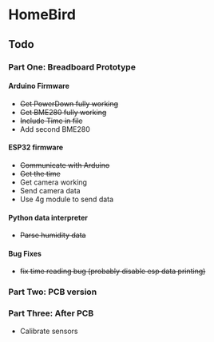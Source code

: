 # HomeBird

## Todo
### Part One: Breadboard Prototype
#### Arduino Firmware
- ~~Get PowerDown fully working~~
- ~~Get BME280 fully working~~
- ~~Include Time in file~~
- Add second BME280

#### ESP32 firmware
- ~~Communicate with Arduino~~
- ~~Get the time~~
- Get camera working
- Send camera data
- Use 4g module to send data

#### Python data interpreter
- ~~Parse humidity data~~

#### Bug Fixes
- ~~fix time reading bug (probably disable esp data printing)~~

### Part Two: PCB version

### Part Three: After PCB
- Calibrate sensors
